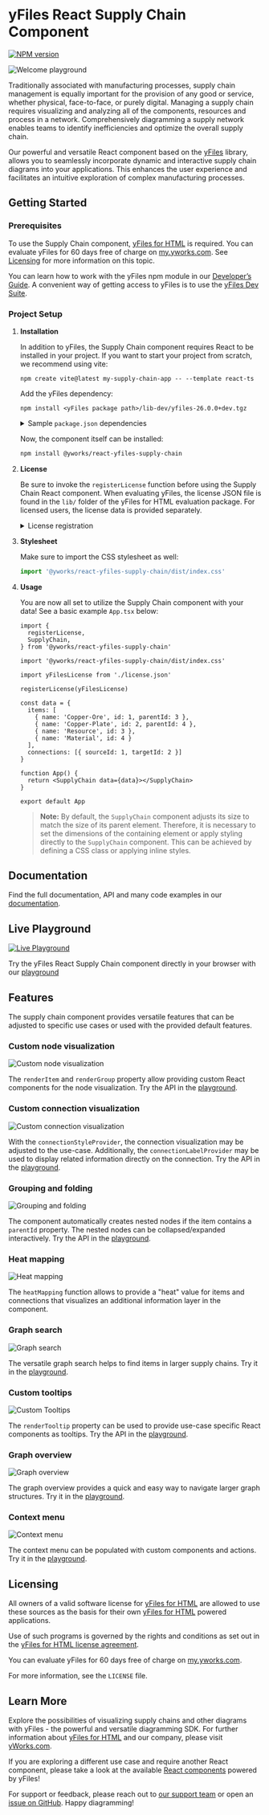# yFiles React Supply Chain Component

[![NPM version](https://img.shields.io/npm/v/@yworks/react-yfiles-supply-chain?style=flat)](https://www.npmjs.org/package/@yworks/react-yfiles-supply-chain)

![Welcome playground](https://raw.githubusercontent.com/yWorks/react-yfiles-supply-chain/main/assets/react-supply-chain-hero.png)

Traditionally associated with manufacturing processes, supply chain management is equally important for the provision
of any good or service, whether physical, face-to-face, or purely digital. Managing a supply chain requires visualizing
and analyzing all of the components, resources and process in a network. Comprehensively diagramming a supply network
enables teams to identify inefficiencies and optimize the overall supply chain.

Our powerful and versatile React component based on the [yFiles](https://www.yworks.com/yfiles-overview) library, allows
you to seamlessly incorporate dynamic and interactive supply chain diagrams into your applications. This enhances the
user experience and facilitates an intuitive exploration of complex manufacturing processes.

## Getting Started

### Prerequisites

To use the Supply Chain component, [yFiles for HTML](https://www.yworks.com/products/yfiles-for-html) is required.
You can evaluate yFiles for 60 days free of charge on [my.yworks.com](https://my.yworks.com/signup?product=YFILES_HTML_EVAL).
See [Licensing](https://docs.yworks.com/react-yfiles-supply-chain/introduction/licensing) for more information on this topic.

You can learn how to work with the yFiles npm module in our [Developer’s Guide](https://docs.yworks.com/yfileshtml/#/dguide/yfiles_npm_module). A convenient way of getting access to yFiles is to use the [yFiles Dev Suite](https://www.npmjs.com/package/yfiles-dev-suite).


### Project Setup

1. **Installation**

   In addition to yFiles, the Supply Chain component requires React to be installed in your project.
   If you want to start your project from scratch, we recommend using vite:
   ```
   npm create vite@latest my-supply-chain-app -- --template react-ts
   ```

   Add the yFiles dependency:
   ```
   npm install <yFiles package path>/lib-dev/yfiles-26.0.0+dev.tgz
   ```

   <details>

   <summary>Sample <code>package.json</code> dependencies</summary>
   The resulting package.json dependencies should resemble the following:

   ```json
      "dependencies": {
        "react": "^18.2.0",
        "react-dom": "^18.2.0",
        "yfiles": "./lib-dev/yfiles-26.0.0.tgz"
     }
   ```
   </details>

   Now, the component itself can be installed:
   ```bash
   npm install @yworks/react-yfiles-supply-chain
   ```

2. **License**

   Be sure to invoke the `registerLicense` function before using the Supply Chain React component.
   When evaluating yFiles, the license JSON file is found in the `lib/` folder of the yFiles for HTML evaluation package.
   For licensed users, the license data is provided separately.

   <details>

   <summary>License registration</summary>

   Import or paste your license data and register the license, e.g. in `App.tsx`:

   ```js
   import yFilesLicense from './license.json'

   registerLicense(yFilesLicense)
   ```
   </details>

3. **Stylesheet**

   Make sure to import the CSS stylesheet as well:

   ```js
   import '@yworks/react-yfiles-supply-chain/dist/index.css'
   ```

4. **Usage**

   You are now all set to utilize the Supply Chain component with your data!
   See a basic example `App.tsx` below:

   ```tsx
   import {
     registerLicense,
     SupplyChain,
   } from '@yworks/react-yfiles-supply-chain'             
   
   import '@yworks/react-yfiles-supply-chain/dist/index.css'   
   
   import yFilesLicense from './license.json'

   registerLicense(yFilesLicense)

   const data = {
     items: [
       { name: 'Copper-Ore', id: 1, parentId: 3 },
       { name: 'Copper-Plate', id: 2, parentId: 4 },
       { name: 'Resource', id: 3 },
       { name: 'Material', id: 4 }
     ],
     connections: [{ sourceId: 1, targetId: 2 }]
   }

   function App() {
     return <SupplyChain data={data}></SupplyChain>
   }
   
   export default App
   ```

   > **Note:** By default, the `SupplyChain` component adjusts its size to match the size of its parent element.
   Therefore, it is necessary to set the dimensions of the containing element or apply styling directly to
   the `SupplyChain` component. This can be achieved by defining a CSS class or applying inline styles.

## Documentation

Find the full documentation, API and many code examples in our [documentation](https://docs.yworks.com/react-yfiles-supply-chain).

## Live Playground

[![Live Playground](https://raw.githubusercontent.com/yWorks/react-yfiles-supply-chain/main/assets/welcome-playground.png)](https://docs.yworks.com/react-yfiles-supply-chain/introduction/welcome)

Try the yFiles React Supply Chain component directly in your browser with our [playground](https://docs.yworks.com/react-yfiles-supply-chain/introduction/welcome)

## Features

The supply chain component provides versatile features that can be adjusted to specific use cases or used with the
provided default features.

### Custom node visualization

![Custom node visualization](https://raw.githubusercontent.com/yWorks/react-yfiles-supply-chain/main/assets/custom-node-visualization.png)

The `renderItem` and `renderGroup` property allow providing custom React components for the node visualization. Try the
API in the [playground](https://docs.yworks.com/react-yfiles-supply-chain/features/custom-items).

### Custom connection visualization

![Custom connection visualization](https://raw.githubusercontent.com/yWorks/react-yfiles-supply-chain/main/assets/custom-connection-visualization.png)

With the `connectionStyleProvider`, the connection visualization may be adjusted to the use-case. Additionally, the
`connectionLabelProvider` may be used to display related information directly on the connection. Try the API in
the [playground](https://docs.yworks.com/react-yfiles-supply-chain/features/custom-connections).

### Grouping and folding

![Grouping and folding](https://raw.githubusercontent.com/yWorks/react-yfiles-supply-chain/main/assets/grouping-and-folding.png)

The component automatically creates nested nodes if the item contains a `parentId` property. The nested nodes can be
collapsed/expanded interactively. Try the API in
the [playground](https://docs.yworks.com/react-yfiles-supply-chain/features/hook-supplychainprovider).

### Heat mapping

![Heat mapping](https://raw.githubusercontent.com/yWorks/react-yfiles-supply-chain/main/assets/heat-mapping.png)

The `heatMapping` function allows to provide a "heat" value for items and connections that visualizes an additional
information layer in the component.

### Graph search

![Graph search](https://raw.githubusercontent.com/yWorks/react-yfiles-supply-chain/main/assets/graph-search.png)

The versatile graph search helps to find items in larger supply chains. Try it in
the [playground](https://docs.yworks.com/react-yfiles-supply-chain/features/search).

### Custom tooltips 

![Custom Tooltips](https://raw.githubusercontent.com/yWorks/react-yfiles-supply-chain/main/assets/custom-tooltips.png)

The `renderTooltip` property can be used to provide use-case specific React components as tooltips. Try the API in
the [playground](https://docs.yworks.com/react-yfiles-supply-chain/features/tooltips).

### Graph overview

![Graph overview](https://raw.githubusercontent.com/yWorks/react-yfiles-supply-chain/main/assets/graph-overview.png)

The graph overview provides a quick and easy way to navigate larger graph structures. Try it in
the [playground](https://docs.yworks.com/react-yfiles-supply-chain/features/built-in-components).

### Context menu

![Context menu](https://raw.githubusercontent.com/yWorks/react-yfiles-supply-chain/main/assets/context-menu.png)

The context menu can be populated with custom components and actions. Try it in
the [playground](https://docs.yworks.com/react-yfiles-supply-chain/features/context-menu).

## Licensing

All owners of a valid software license for [yFiles for HTML](https://www.yworks.com/products/yfiles-for-html)
are allowed to use these sources as the basis for their own [yFiles for HTML](https://www.yworks.com/products/yfiles-for-html)
powered applications.

Use of such programs is governed by the rights and conditions as set out in the
[yFiles for HTML license agreement](https://www.yworks.com/products/yfiles-for-html/sla).

You can evaluate yFiles for 60 days free of charge on [my.yworks.com](https://my.yworks.com/signup?product=YFILES_HTML_EVAL).

For more information, see the `LICENSE` file.

## Learn More

Explore the possibilities of visualizing supply chains and other diagrams with yFiles - the powerful and versatile
diagramming SDK. For
further information about [yFiles for HTML](https://www.yworks.com/yfiles-overview) and our company, please
visit [yWorks.com](https://www.yworks.com).

If you are exploring a different use case and require another React component,
please take a look at the available [React components](https://www.yworks.com/yfiles-react-components) powered by yFiles!

For support or feedback, please reach out to [our support team](https://www.yworks.com/contact) or open
an [issue on GitHub](https://github.com/yWorks/react-yfiles-supply-chain/issues). Happy diagramming!
